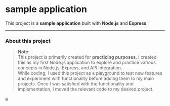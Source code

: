 # sample application

This project is a **sample application** built with **Node.js** and **Express**. 

---

### About this project

> **Note:**  
> This project is primarily created for **practicing purposes**. I created this as my first Node.js application to explore and practice various concepts in Node.js, Express, and API integration.  
> While coding, I used this project as a playground to test new features and experiment with functionality before adding them to my main projects. Once I was satisfied with the functionality and implementation, I moved the relevant code to my desired project.

a

